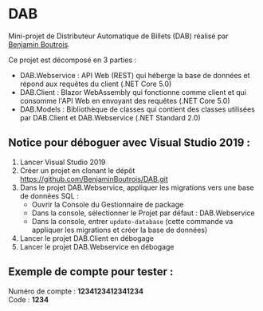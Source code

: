 # DAB

Mini-projet de Distributeur Automatique de Billets (DAB) réalisé par [Benjamin Boutrois](https://github.com/BenjaminBoutrois).

Ce projet est décomposé en 3 parties :

- DAB.Webservice : API Web (REST) qui héberge la base de données et répond aux requêtes du client (.NET Core 5.0)
- DAB.Client : Blazor WebAssembly qui fonctionne comme client et qui consomme l'API Web en envoyant des requêtes (.NET Core 5.0)
- DAB.Models : Bibliothèque de classes qui contient des classes utilisées par DAB.Client et DAB.Webservice (.NET Standard 2.0)

## Notice pour déboguer avec Visual Studio 2019 :

1. Lancer Visual Studio 2019
2. Créer un projet en clonant le dépôt https://github.com/BenjaminBoutrois/DAB.git
3. Dans le projet DAB.Webservice, appliquer les migrations vers une base de données SQL :
    * Ouvrir la Console du Gestionnaire de package
    * Dans la console, sélectionner le Projet par défaut : DAB.Webservice
    * Dans la console, entrer `update-database` (cette commande va appliquer les migrations et créer la base de données)
4. Lancer le projet DAB.Client en débogage
5. Lancer le projet DAB.Webservice en débogage

## Exemple de compte pour tester :

Numéro de compte : **1234123412341234**    
Code : **1234**
